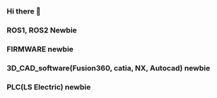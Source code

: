 ### Hi there 👋
### ROS1, ROS2 Newbie
### FIRMWARE newbie
### 3D_CAD_software(Fusion360, catia, NX, Autocad) newbie
### PLC(LS Electric) newbie
###


<!--
**RohWS/RohWS** is a ✨ _special_ ✨ repository because its `README.md` (this file) appears on your GitHub profile.

Here are some ideas to get you started:

- 🔭 I’m currently working on ...
- 🌱 I’m currently learning ...
- 👯 I’m looking to collaborate on ...
- 🤔 I’m looking for help with ...
- 💬 Ask me about ...
- 📫 How to reach me: ...
- 😄 Pronouns: ...
- ⚡ Fun fact: ...
-->
